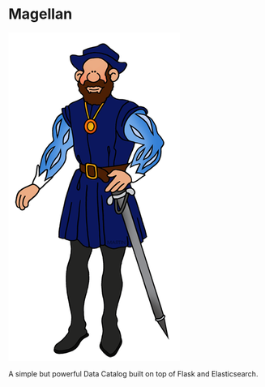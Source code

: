 # Magellan

![Magellan Cartoon](./docs/imgs/magellan.png)

A simple but powerful Data Catalog built on top of Flask and Elasticsearch.
